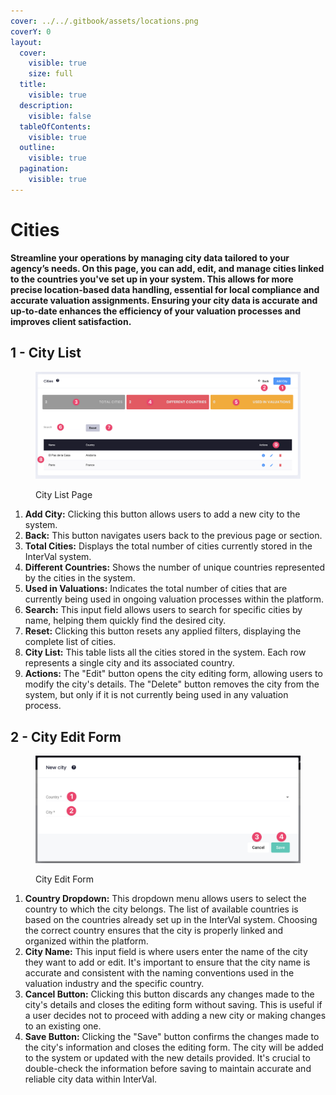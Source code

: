 ```yaml
---
cover: ../../.gitbook/assets/locations.png
coverY: 0
layout:
  cover:
    visible: true
    size: full
  title:
    visible: true
  description:
    visible: false
  tableOfContents:
    visible: true
  outline:
    visible: true
  pagination:
    visible: true
---
```


# Cities

**Streamline your operations by managing city data tailored to your agency’s needs. On this page, you can add, edit, and manage cities linked to the countries you've set up in your system. This allows for more precise location-based data handling, essential for local compliance and accurate valuation assignments. Ensuring your city data is accurate and up-to-date enhances the efficiency of your valuation processes and improves client satisfaction.**

## 1 - City List

<figure><img src="../../.gitbook/assets/City List page" alt=""><figcaption><p>City List Page</p></figcaption></figure>

1. **Add City:** Clicking this button allows users to add a new city to the system.
2. **Back:** This button navigates users back to the previous page or section.
3. **Total Cities:** Displays the total number of cities currently stored in the InterVal system.
4. **Different Countries:** Shows the number of unique countries represented by the cities in the system.
5. **Used in Valuations:** Indicates the total number of cities that are currently being used in ongoing valuation processes within the platform.
6. **Search:** This input field allows users to search for specific cities by name, helping them quickly find the desired city.
7. **Reset:** Clicking this button resets any applied filters, displaying the complete list of cities.
8. **City List:** This table lists all the cities stored in the system. Each row represents a single city and its associated country.
9. **Actions:** The "Edit" button opens the city editing form, allowing users to modify the city's details. The "Delete" button removes the city from the system, but only if it is not currently being used in any valuation process.

## 2 - City Edit Form

<figure><img src="../../.gitbook/assets/City Edit Form" alt=""><figcaption><p>City Edit Form</p></figcaption></figure>

1. **Country Dropdown:** This dropdown menu allows users to select the country to which the city belongs. The list of available countries is based on the countries already set up in the InterVal system. Choosing the correct country ensures that the city is properly linked and organized within the platform.
2. **City Name:** This input field is where users enter the name of the city they want to add or edit. It's important to ensure that the city name is accurate and consistent with the naming conventions used in the valuation industry and the specific country.
3. **Cancel Button:** Clicking this button discards any changes made to the city's details and closes the editing form without saving. This is useful if a user decides not to proceed with adding a new city or making changes to an existing one.
4. **Save Button:** Clicking the "Save" button confirms the changes made to the city's information and closes the editing form. The city will be added to the system or updated with the new details provided. It's crucial to double-check the information before saving to maintain accurate and reliable city data within InterVal.
